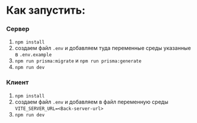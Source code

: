 # Как запустить:

### Сервер

1. `npm install`
2. создаем файл `.env` и добавляем туда переменные среды указанные в `.env.example`
3. `npm run prisma:migrate` и `npm run prisma:generate`
4. `npm run dev`

### Клиент

1. `npm install`
2. создаем файл  `.env` и добавляем в файл переменную среды `VITE_SERVER_URL=<Back-server-url>`
3. `npm run dev`
